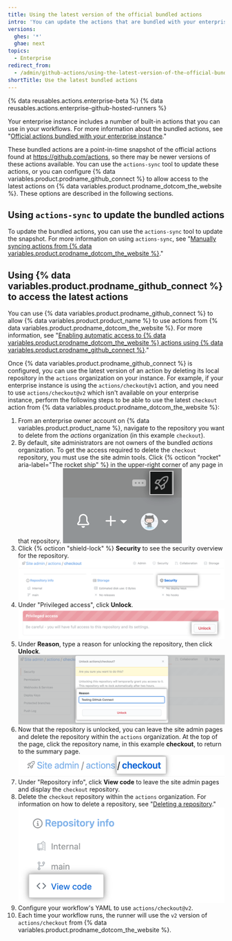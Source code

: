 ```yaml
---
title: Using the latest version of the official bundled actions
intro: 'You can update the actions that are bundled with your enterprise, or use actions directly from {% data variables.product.prodname_dotcom_the_website %}.'
versions:
  ghes: '*'
  ghae: next
topics:
  - Enterprise
redirect_from:
  - /admin/github-actions/using-the-latest-version-of-the-official-bundled-actions
shortTitle: Use the latest bundled actions
---
```

{% data reusables.actions.enterprise-beta %}
{% data reusables.actions.enterprise-github-hosted-runners %}

Your enterprise instance includes a number of built-in actions that you can use in your workflows. For more information about the bundled actions, see "[Official actions bundled with your enterprise instance](/admin/github-actions/about-using-actions-in-your-enterprise#official-actions-bundled-with-your-enterprise-instance)."

These bundled actions are a point-in-time snapshot of the official actions found at https://github.com/actions, so there may be newer versions of these actions available. You can use the `actions-sync` tool to update these actions, or you can configure {% data variables.product.prodname_github_connect %} to allow access to the latest actions on {% data variables.product.prodname_dotcom_the_website %}. These options are described in the following sections.

## Using `actions-sync` to update the bundled actions

To update the bundled actions, you can use the `actions-sync` tool to update the snapshot. For more information on using `actions-sync`, see "[Manually syncing actions from {% data variables.product.prodname_dotcom_the_website %}](/admin/github-actions/manually-syncing-actions-from-githubcom)."

## Using {% data variables.product.prodname_github_connect %} to access the latest actions

You can use {% data variables.product.prodname_github_connect %} to allow {% data variables.product.product_name %} to use actions from {% data variables.product.prodname_dotcom_the_website %}. For more information, see "[Enabling automatic access to {% data variables.product.prodname_dotcom_the_website %} actions using {% data variables.product.prodname_github_connect %}](/admin/github-actions/enabling-automatic-access-to-githubcom-actions-using-github-connect)."

Once {% data variables.product.prodname_github_connect %} is configured, you can use the latest version of an action by deleting its local repository in the `actions` organization on your instance. For example, if your enterprise instance is using the `actions/checkout@v1` action, and you need to use `actions/checkout@v2` which isn't available on your enterprise instance, perform the following steps to be able to use the latest `checkout` action from {% data variables.product.prodname_dotcom_the_website %}:

1. From an enterprise owner account on {% data variables.product.product_name %}, navigate to the repository you want to delete from the *actions* organization (in this example `checkout`).
1. By default, site administrators are not owners of the bundled *actions* organization. To get the access required to delete the `checkout` repository, you must use the site admin tools. Click {% octicon "rocket" aria-label="The rocket ship" %} in the upper-right corner of any page in that repository.
  ![Rocketship icon for accessing site admin settings](/assets/images/enterprise/site-admin-settings/access-new-settings.png)
1. Click {% octicon "shield-lock" %} **Security** to see the security overview for the repository.
  ![Security header the repository](/assets/images/enterprise/site-admin-settings/access-repo-security-info.png)
1. Under "Privileged access", click **Unlock**.
  ![Unlock button](/assets/images/enterprise/site-admin-settings/unlock-priviledged-repo-access.png)
1. Under **Reason**, type a reason for unlocking the repository, then click **Unlock**.
  ![Confirmation dialog](/assets/images/enterprise/site-admin-settings/confirm-unlock-repo-access.png)
1. Now that the repository is unlocked, you can leave the site admin pages and delete the repository within the `actions` organization. At the top of the page, click the repository name, in this example **checkout**, to return to the summary page.
  ![Repository name link](/assets/images/enterprise/site-admin-settings/display-repository-admin-summary.png)
1. Under "Repository info", click **View code** to leave the site admin pages and display the `checkout` repository.
1. Delete the `checkout` repository within the `actions` organization. For information on how to delete a repository, see "[Deleting a repository](/github/administering-a-repository/deleting-a-repository)."
  ![View code link](/assets/images/enterprise/site-admin-settings/exit-admin-page-for-repository.png)
1. Configure your workflow's YAML to use `actions/checkout@v2`.
1. Each time your workflow runs, the runner will use the `v2` version of `actions/checkout` from {% data variables.product.prodname_dotcom_the_website %}.
